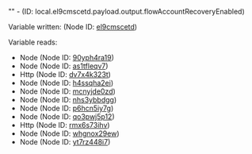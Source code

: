 "" - (ID: local.el9cmscetd.payload.output.flowAccountRecoveryEnabled)

Variable written:
 (Node ID: [el9cmscetd](../nodes/el9cmscetd.md))

Variable reads:
* Node (Node ID: [90yph4ra19](../nodes/90yph4ra19.md))
* Node (Node ID: [as1tfleqv7](../nodes/as1tfleqv7.md))
* Http (Node ID: [dv7x4k323t](../nodes/dv7x4k323t.md))
* Node (Node ID: [h4ssqha2ei](../nodes/h4ssqha2ei.md))
* Node (Node ID: [mcnyjde0zd](../nodes/mcnyjde0zd.md))
* Node (Node ID: [nhs3ybbdgg](../nodes/nhs3ybbdgg.md))
* Node (Node ID: [p6hcn5iy7g](../nodes/p6hcn5iy7g.md))
* Node (Node ID: [qo3pwj5p12](../nodes/qo3pwj5p12.md))
* Http (Node ID: [rmx6s73ihv](../nodes/rmx6s73ihv.md))
* Node (Node ID: [whgnox29ew](../nodes/whgnox29ew.md))
* Node (Node ID: [yt7rz448i7](../nodes/yt7rz448i7.md))
